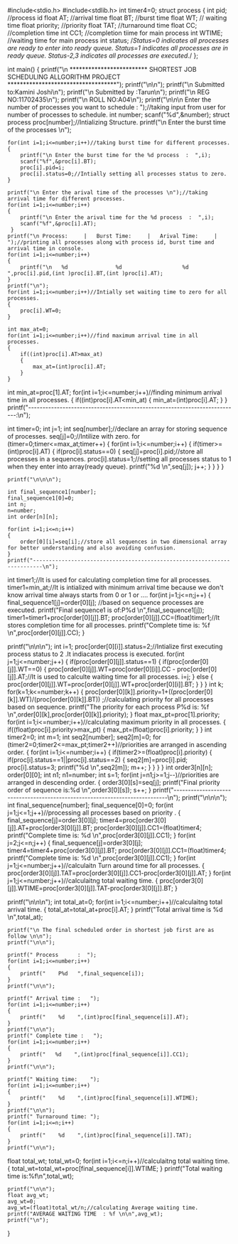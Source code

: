 #include<stdio.h>
#include<stdlib.h>
int timer4=0;
struct process
{
    int pid;         //process id
    float AT;        //arrival time
    float BT;        //burst time
    float WT;        // waiting time
    float priority;  //priority
    float TAT;       //turnaround time
    float CC;        //completion time
    int CC1;         //completion tiime for main process
    int WTIME;       //waiting time for main process
    int status;
/*Status=0 indicates all processes are ready to enter into ready queue.
  Status=1 indicates all processes are in ready queue.
  Status-2,3 indicates all processes are executed.*/
};

int main()
{
printf("\n ************************* SHORTEST JOB SCHEDULING ALLGORITHM PROJECT ***********************************");
printf("\n\n");
printf("\n                           Submitted to:Kamini Joshi\n");
printf("\n                           Submitted by :Tarun\n");
printf("\n                           REG NO:11702435\n");
printf("\n                           ROLL NO:A04\n");
    printf("\n\n\n Enter the number of processes you want to schedule :  ");//taking input from user for number of processes to schedule.
    int number;
    scanf("%d",&number);
    struct process proc[number];//Intializing Structure.
    printf("\n Enter the burst time of the processes \n");

    for(int i=1;i<=number;i++)//taking burst time for different processes.
    {
        printf("\n Enter the burst time for the %d process  :  ",i);
        scanf("%f",&proc[i].BT);
        proc[i].pid=i;
        proc[i].status=0;//Intially setting all processes status to zero.
    }

    printf("\n Enter the arival time of the processes \n");//taking arrival time for different processes.
    for(int i=1;i<=number;i++)
    {
        printf("\n Enter the arival time for the %d process  :  ",i);
        scanf("%f",&proc[i].AT);
     }
    printf("\n Process:     |   Burst Time:     |   Arival Time:     | ");//printing all processes along with process id, burst time and arrival time in console.
    for(int i=1;i<=number;i++)
    {
        printf("\n   %d               %d                   %d      ",proc[i].pid,(int )proc[i].BT,(int )proc[i].AT);
    }
    printf("\n");
    for(int i=1;i<=number;i++)//Intially set waiting time to zero for all processes.
    {
        proc[i].WT=0;
    }

    int max_at=0;
    for(int i=1;i<=number;i++)//find maximum arrival time in all processes.
    {
        if((int)proc[i].AT>max_at)
        {
            max_at=(int)proc[i].AT;
        }
    }

   int min_at=proc[1].AT;
    for(int i=1;i<=number;i++)//finding minimum arrival time in all processes.
    {
        if((int)proc[i].AT<min_at)
        {
            min_at=(int)proc[i].AT;
        }
    }
   printf("--------------------------------------------------------------------------:\n");

   int timer=0;
   int j=1;
   int seq[number];//declare an array for storing sequence of processes.
    seq[j]=0;//Intilize with zero.
    for (timer=0;timer<=max_at;timer++)
    {
        for(int i=1;i<=number;i++)
        {
            if(timer>=(int)proc[i].AT)
            {
                if(proc[i].status==0)
                {
                    seq[j]=proc[i].pid;//store all processes in a sequences.
		    proc[i].status=1;//setting all processes status to 1 when they enter into array(ready queue).
		    printf("%d \n",seq[j]);
		    j++;
                }
           }
        }
    }

    printf("\n\n\n");

    int final_sequence1[number];
    final_sequence1[0]=0;
    int n;
    n=number;
    int order[n][n];

    for(int i=1;i<=n;i++)
    {
        order[0][i]=seq[i];//store all sequences in two dimensional array for better understanding and also avoiding confusion.
    }
    printf("-------------------------------------------------------------------------\n");
int timer1;//It is used for calculating completion time for all processes. 
timer1=min_at;//It is intialized with minimum arrival time because we don't know arrival time always starts from 0 or 1 or ....
    for(int j=1;j<=n;j++)
     {
       final_sequence1[j]=order[0][j]; //based on sequence processes are executed.
       printf("Final sequence1 is of:P%d \n",final_sequence1[j]);
       timer1=timer1+proc[order[0][j]].BT;
       proc[order[0][j]].CC=(float)timer1;//It stores completion time for all processes.
       printf("Complete time is: %f \n",proc[order[0][j]].CC);
	 }

printf("\n\n\n");
int i=1;
proc[order[0][i]].status=2;//Intialize first executing process status to 2 .It indiacates process is executed.
           for(int j=1;j<=number;j++)
            {
                if(proc[order[0][j]].status==1)
                {
                     if(proc[order[0][j]].WT==0)
                    {
                         proc[order[0][j]].WT=proc[order[0][i]].CC - proc[order[0][j]].AT;//It is used to calculte waiting time for all processes.
			 i=j;
                    }
                    else
                    {
                    proc[order[0][j]].WT=proc[order[0][j]].WT+proc[order[0][i]].BT;
                    }
                }
             }
int k;
           for(k=1;k<=number;k++)
           {
                proc[order[0][k]].priority=1+((proc[order[0][k]].WT)/(proc[order[0][k]].BT)) ;//calculating priority for all processes based on sequence.
		printf("The priority for each process  P%d is:  %f \n",order[0][k],proc[order[0][k]].priority);
	    }
   float max_pt=proc[1].priority;
    for(int i=1;i<=number;i++)//calculating maximum priority in all processes.
    {
        if((float)proc[i].priority>max_pt)
        {
            max_pt=(float)proc[i].priority;
        }
    }
int timer2=0;
int m=1;
int seq2[number];
seq2[m]=0;
    for (timer2=0;timer2<=max_pt;timer2++)//priorities are arranged in ascending order.
    {
        for(int i=1;i<=number;i++)
        {
            if(timer2>=(float)proc[i].priority)
            {
                if(proc[i].status==1||proc[i].status==2)
                {
                    seq2[m]=proc[i].pid;
                    proc[i].status=3;
                    printf("%d \n",seq2[m]);
                    m++;
                }
           }
        }
    }
    int order3[n][n];
    order[0][0];
    int n1;
     n1=number;
    int s=1;
    for(int j=n1;j>=1;j--)//priorities are arranged in descending order.
    {
        order3[0][s]=seq[j];
        printf("Final priority order of sequence is:%d \n",order3[0][s]);
	s++;
    }
    printf("----------------------------------------------------------------------------\n");
    printf("\n\n\n");
int final_sequence[number];
final_sequence[0]=0;
    for(int j=1;j<=1;j++)//processing all processes based on priority .
     {
       final_sequence[j]=order3[0][j];
       timer4=proc[order3[0][j]].AT+proc[order3[0][j]].BT;
       proc[order3[0][j]].CC1=(float)timer4;
       printf("Complete time is: %d \n",proc[order3[0][j]].CC1);
         }
     for(int j=2;j<=n;j++)
     {
       final_sequence[j]=order3[0][j];
       timer4=timer4+proc[order3[0][j]].BT;
       proc[order3[0][j]].CC1=(float)timer4;
       printf("Complete time is: %d \n",proc[order3[0][j]].CC1);
      }
  for(int j=1;j<=number;j++)//calculaitn Turn around time for all processes.
  {
   proc[order3[0][j]].TAT=proc[order3[0][j]].CC1-proc[order3[0][j]].AT;
   }
for(int j=1;j<=number;j++)//calculaitng total waiting time.
  {
   proc[order3[0][j]].WTIME=proc[order3[0][j]].TAT-proc[order3[0][j]].BT;
   }

printf("\n\n\n");
    int total_at=0;
    for(int i=1;i<=number;i++)//calculaitng total arrival time.
    {
        total_at=total_at+proc[i].AT;
    }
    printf("Total arrival time is %d \n",total_at);

    printf("\n The final scheduled order in shortest job first are as follow \n\n");
    printf("\n\n");

    printf(" Process      :  ");
    for(int i=1;i<=number;i++)
    {
        printf("    P%d   ",final_sequence[i]);
    }
    printf("\n\n");

    printf(" Arrival time :   ");
    for(int i=1;i<=number;i++)
    {
        printf("    %d    ",(int)proc[final_sequence[i]].AT);
    }
    printf("\n\n");
    printf(" Complete time :   ");
    for(int i=1;i<=number;i++)
    {
        printf("   %d    ",(int)proc[final_sequence[i]].CC1);
    }
    printf("\n\n");

    printf(" Waiting time:    ");
    for(int i=1;i<=number;i++)
    {
        printf("    %d    ",(int)proc[final_sequence[i]].WTIME);
    }
    printf("\n\n");
    printf(" Turnaround time: ");
    for(int i=1;i<=n;i++)
    {
        printf("    %d    ",(int)proc[final_sequence[i]].TAT);
    }
    printf("\n\n");
float total_wt;
total_wt=0;
    for(int i=1;i<=n;i++)//calculaitng total waiting time.
    {
     total_wt=total_wt+proc[final_sequence[i]].WTIME;
     }
     printf("Total waiting time is:%f\n",total_wt);

    printf("\n\n");
    float avg_wt;
    avg_wt=0;
    avg_wt=(float)total_wt/n;//calculating Average waiting time.
    printf("AVERAGE WAITING TIME  : %f \n\n",avg_wt);
    printf("\n");
}
